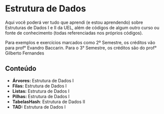 # Estrutura de Dados

Aqui você poderá ver tudo que aprendi (e estou aprendendo) sobre Estruturas de Dados I e II da UEL, além de códigos de algum outro curso ou fonte de conhecimento (todas referenciadas nos próprios códigos). 

Para exemplos e exercícios marcados como 2º Semestre, os créditos vão para prof° Evandro Baccarin. Para o 3° Semestre, os créditos são do prof° Gilberto Fernandes

## Conteúdo

* **Árvores:** Estrutura de Dados I
* **Filas:** Estrutura de Dados I
* **Listas:** Estrutura de Dados I
* **Pilhas:** Estrutura de Dados I
* **TabelasHash**: Estrutura de Dados II
* **TAD:** Estrutura de Dados I